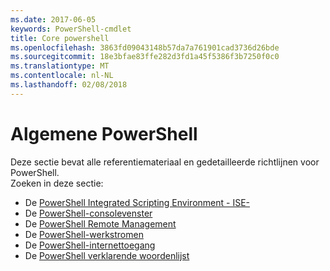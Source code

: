 ```yaml
---
ms.date: 2017-06-05
keywords: PowerShell-cmdlet
title: Core powershell
ms.openlocfilehash: 3863fd09043148b57da7a761901cad3736d26bde
ms.sourcegitcommit: 18e3bfae83ffe282d3fd1a45f5386f3b7250f0c0
ms.translationtype: MT
ms.contentlocale: nl-NL
ms.lasthandoff: 02/08/2018
---
```

# <a name="common-powershell"></a>Algemene PowerShell
Deze sectie bevat alle referentiemateriaal en gedetailleerde richtlijnen voor PowerShell.  
Zoeken in deze sectie:
- De [PowerShell Integrated Scripting Environment - ISE-](ise-guide.md)
- De [PowerShell-consolevenster](console-guide.md)
- De [PowerShell Remote Management](Running-Remote-Commands.md)
- De [PowerShell-werkstromen](workflows-guide.md)
- De [PowerShell-internettoegang](web-access.md)
- De [PowerShell verklarende woordenlijst](../Windows-PowerShell-Glossary.md)

